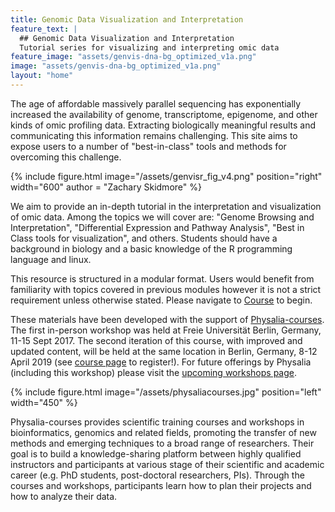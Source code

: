 ```yaml
---
title: Genomic Data Visualization and Interpretation
feature_text: |
  ## Genomic Data Visualization and Interpretation
  Tutorial series for visualizing and interpreting omic data
feature_image: "assets/genvis-dna-bg_optimized_v1a.png"
image: "assets/genvis-dna-bg_optimized_v1a.png"
layout: "home"
---
```


The age of affordable massively parallel sequencing has exponentially increased the availability of genome, transcriptome, epigenome, and other kinds of omic profiling data. Extracting biologically meaningful results and communicating this information remains challenging. This site aims to expose users to a number of "best-in-class" tools and methods for overcoming this challenge.

{% include figure.html image="/assets/genvisr_fig_v4.png" position="right" width="600" author = "Zachary Skidmore" %}

We aim to provide an in-depth tutorial in the interpretation and visualization of omic data. Among the topics we will cover are: "Genome Browsing and Interpretation", "Differential Expression and Pathway Analysis", "Best in Class tools for visualization", and others. Students should have a background in biology and a basic knowledge of the R programming language and linux.

This resource is structured in a modular format. Users would benefit from familiarity with topics covered in previous modules however it is not a strict requirement unless otherwise stated. Please navigate to [Course](/course/) to begin.

These materials have been developed with the support of [Physalia-courses](https://www.physalia-courses.org/). The first in-person workshop was held at Freie Universität Berlin, Germany, 11-15 Sept 2017. The second iteration of this course, with improved and updated content, will be held at the same location in Berlin, Germany, 8-12 April 2019 (see [course page](https://www.physalia-courses.org/courses-workshops/course14/) to register!). For future offerings by Physalia (including this workshop) please visit the [upcoming workshops page](https://www.physalia-courses.org/courses-workshops/).

{% include figure.html image="/assets/physaliacourses.jpg" position="left" width="450" %}

Physalia-courses provides scientific training courses and workshops in bioinformatics, genomics and related fields, promoting the transfer of new methods and emerging techniques to a broad range of researchers. Their goal is to build a knowledge-sharing platform between highly qualified instructors and participants at various stage of their scientific and academic career (e.g. PhD students, post-doctoral researchers, PIs). Through the courses and workshops, participants learn how to plan their projects and how to analyze their data.

